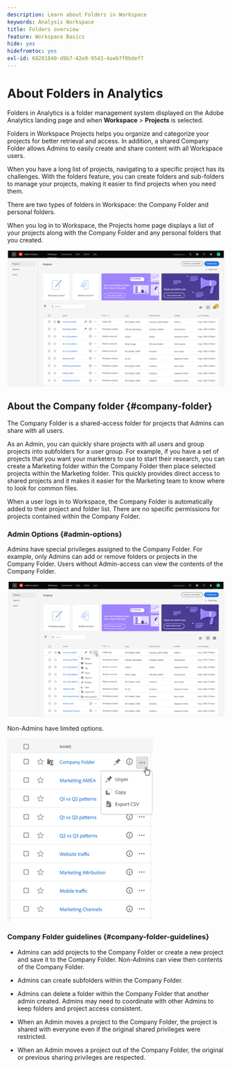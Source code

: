 ```yaml
---
description: Learn about Folders in Workspace
keywords: Analysis Workspace
title: Folders overview
feature: Workspace Basics
hide: yes
hidefromtoc: yes
exl-id: 68281840-d9b7-42e9-9543-4aeb7f0bdef7
---
```

# About Folders in Analytics

Folders in Analytics is a folder management system displayed on the Adobe Analytics landing page and when **Workspace** > **Projects** is selected.

Folders in Workspace Projects helps you organize and categorize your projects for better retrieval and access. In addition, a shared Company Folder allows Admins to easily create and share content with all Workspace users. 

When you have a long list of projects, navigating to a specific project has its challenges. With the folders feature, you can create folders and sub-folders to manage your projects, making it easier to find projects when you need them.

There are two types of folders in Workspace: the Company Folder and personal folders.

When you log in to Workspace, the Projects home page displays a list of your projects along with the Company Folder and any personal folders that you created.

![](/help/analyze/analysis-workspace/build-workspace-project/assets/landing-page.png)

## About the Company folder {#company-folder}

The Company Folder is a shared-access folder for projects that Admins can share with all users.

As an Admin, you can quickly share projects with all users and group projects into subfolders for a user group. For example, if you have a set of projects that you want your marketers to use to start their research, you can create a Marketing folder within the Company Folder then place selected projects within the Marketing folder. This quickly provides direct access to shared projects and it makes it easier for the Marketing team to know where to look for common files.

When a user logs in to Workspace, the Company Folder is automatically added to their project and folder list. There are no specific permissions for projects contained within the Company Folder.


### Admin Options {#admin-options}

Admins have special privileges assigned to the Company Folder. For example, only Admins can add or remove folders or projects in the Company Folder. Users without Admin-access can view the contents of the Company Folder.

![](/help/analyze/analysis-workspace/build-workspace-project/assets/admin-access-co-folder.png)

Non-Admins have limited options.

![](/help/analyze/analysis-workspace/build-workspace-project/assets/non-admin-options.png)

### Company Folder guidelines {#company-folder-guidelines}

-   Admins can add projects to the Company Folder or create a new project and save it to the Company Folder. Non-Admins can view then contents of the Company Folder.

-   Admins can create subfolders within the Company Folder.

-   Admins can delete a folder within the Company Folder that another admin created. Admins may need to coordinate with other Admins to keep folders and project access consistent.

-   When an Admin moves a project to the Company Folder, the project is shared with everyone even if the original shared privileges were restricted.

-   When an Admin moves a project out of the Company Folder, the original or previous sharing privileges are respected.
